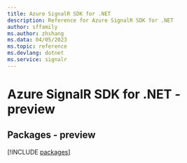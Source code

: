 ```yaml
---
title: Azure SignalR SDK for .NET
description: Reference for Azure SignalR SDK for .NET
author: sffamily
ms.author: zhshang
ms.data: 04/05/2023
ms.topic: reference
ms.devlang: dotnet
ms.service: signalr
---
```

# Azure SignalR SDK for .NET - preview
## Packages - preview
[!INCLUDE [packages](signalr-index.md)]